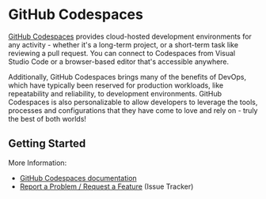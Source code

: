 # GitHub Codespaces

[GitHub Codespaces](https://github.com/features/codespaces) provides cloud-hosted development environments for any activity - whether it's a long-term project, or a short-term task like reviewing a pull request. You can connect to Codespaces from Visual Studio Code or a browser-based editor that's accessible anywhere.

Additionally, GitHub Codespaces brings many of the benefits of DevOps, which have typically been reserved for production workloads, like repeatability and reliability, to development environments. GitHub Codespaces is also personalizable to allow developers to leverage the tools, processes and configurations that they have come to love and rely on - truly the best of both worlds!

## Getting Started
More Information:
- [GitHub Codespaces documentation](https://docs.github.com/codespaces)
- [Report a Problem / Request a Feature](https://gh.io/ghcs-feedback) (Issue Tracker)
